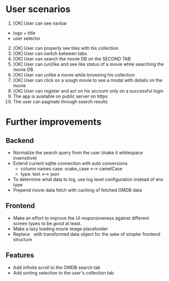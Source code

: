 # User scenarios
1. [OK] User can see navbar
 - logo + title
 - user selector
2. [OK] User can properly see tiles with his collection
3. [OK] User can switch between tabs
4. [OK] User can search the movie DB on the SECOND TAB
5. [OK] User can (un)like and see like status of a movie while searching the movie DB
6. [OK] User can unlike a movie while browsing his collection
7. [OK] User can click on a sough movie to see a modal with details on the movie
8. [OK] User can register and act on his account only on a successful login 
9. The app is available on public server on https
10. The user can paginate through search results

# Further improvements

## Backend
- Normalize the search query from the user (make it whitespace insensitive)
- Extend current sqlite connection with auto conversions
  - column names case: snake_case <--> camelCase
  - type: text <--> json
- To determine what data to log, use log level configuration instead of env type
- Prepend movie data fetch with caching of fetched OMDB data

## Frontend
- Make an effort to improve the UI responsiveness against different screen types to be *good* at least.
- Make a lazy loading movie image placeholder
- Replace <img v-if...> <img v-else...> with transformed data object for the sake of simpler frontend structure

## Features
- Add infinite scroll to the OMDB search tab
- Add sorting selection to the user's collection tab


